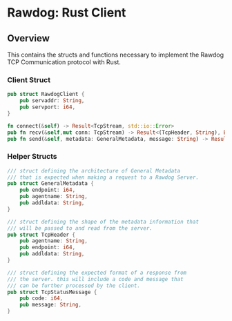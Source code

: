# Rawdog: Rust Client

## Overview

This contains the structs and functions necessary to implement the Rawdog TCP Communication protocol with Rust.

### Client Struct

```rust
pub struct RawdogClient {
    pub servaddr: String,
    pub servport: i64,
}
```

```rust
fn connect(&self) -> Result<TcpStream, std::io::Error>
pub fn recv(&self,mut conn: TcpStream) -> Result<(TcpHeader, String), Box<dyn std::error::Error>>
pub fn send(&self, metadata: GeneralMetadata, message: String) -> Result<(TcpHeader, String), Box<dyn std::error::Error>>
```

### Helper Structs

```rust
/// struct defining the architecture of General Metadata
/// that is expected when making a request to a Rawdog Server.
pub struct GeneralMetadata {
    pub endpoint: i64,
    pub agentname: String,
    pub addldata: String,
}

/// struct defining the shape of the metadata information that
/// will be passed to and read from the server.
pub struct TcpHeader {
    pub agentname: String,
    pub endpoint: i64,
    pub addldata: String,
}

/// struct defining the expected format of a response from
/// the server. this will include a code and message that
/// can be further processed by the client.
pub struct TcpStatusMessage {
    pub code: i64,
    pub message: String,
}
```
